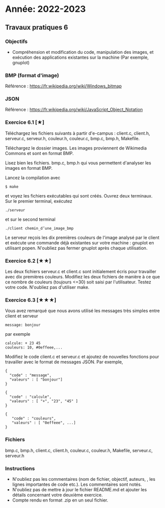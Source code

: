 # Année: 2022-2023

## Travaux pratiques 6

### Objectifs

-   Compréhension et modification du code, manipulation des images, et
    exécution des applications existantes sur la machine (Par exemple,
    gnuplot)


### BMP (format d'image)

Référence : <https://fr.wikipedia.org/wiki/Windows_bitmap>

### JSON

Référence : <https://fr.wikipedia.org/wiki/JavaScript_Object_Notation>

### Exercice 6.1 [★]


Téléchargez les fichiers suivants à partir d'e-campus : client.c,
client.h, serveur.c, serveur.h, couleur.h, couleur.c, bmp.c, bmp.h,
Makefile.

Téléchargez le dossier images. Les images proviennent de Wikimedia
Commons et sont en format BMP.

Lisez bien les fichiers. bmp.c, bmp.h qui vous permettent d'analyser les
images en format BMP.

Lancez la compilation avec

```
$ make             
```

et voyez les fichiers exécutables qui sont créés. Ouvrez deux terminaux.
Sur le premier terminal, exécutez

```
./serveur             
```

et sur le second terminal

```
./client chemin_d’une_image_bmp             
```

Le serveur reçois les dix premières couleurs de l'image analysé par le
client et exécute une commande déjà existantes sur votre machine :
gnuplot en utilisant popen. N'oubliez pas fermer gnuplot après chaque
utilisation.


### Exercice 6.2 [★★]


Les deux fichiers serveur.c et client.c sont initialement écris pour
travailler avec dix premières couleurs. Modifiez les deux fichiers de
manière à ce que ce nombre de couleurs (toujours \<=30) soit saisi par
l'utilisateur. Testez votre code. N'oubliez pas d'utiliser make.

### Exercice 6.3 [★★★]


Vous avez remarqué que nous avons utilisé les messages très simples
entre client et serveur

```              
message: bonjour             
```

par exemple

```              
calcule: + 23 45              
couleurs: 10, #0effeee,...             
```

Modifiez le code client.c et serveur.c et ajoutez de nouvelles fonctions
pour travailler avec le format de messages JSON. Par exemple,

```              
{                
  "code" : "message",                
  "valeurs" : [ "bonjour"]              
}

{ 
  "code" : "calcule",                
  "valeurs" : [ "+", "23", "45" ]              
}              

{                
   "code" : "couleurs",                
   "valeurs" : [ "0effeee", ...]              
}             
```

### Fichiers

bmp.c, bmp.h, client.c, client.h, couleur.c, couleur.h, Makefile,
serveur.c, serveur.h

### Instructions

-   N'oubliez pas les commentaires (nom de fichier, objectif, auteurs,
    , les lignes importantes de code etc.). Les commentaires sont notés.
-   N'oubliez pas de mettre à jour le fichier README.md et ajouter les
    détails concernant votre deuxième exercice.
-   Compte rendu en format .zip en un seul fichier.


